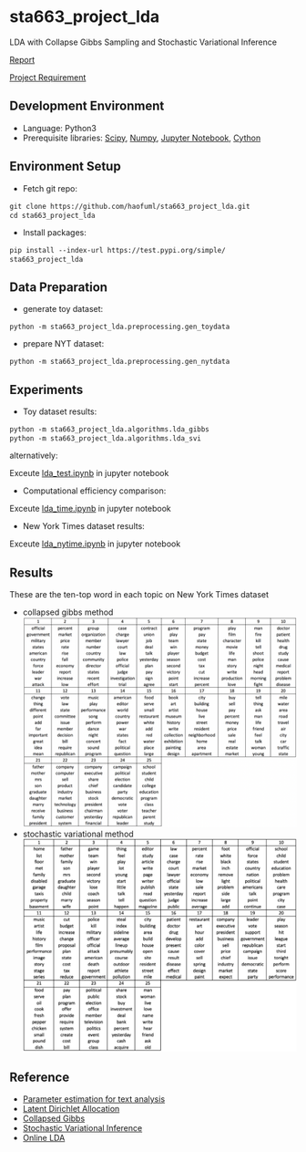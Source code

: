 # sta663_project_lda
LDA with Collapse Gibbs Sampling and Stochastic Variational Inference

[Report](https://www.overleaf.com/15867250wrvzjcyhcwxj#/60454983/)

[Project Requirement](https://github.com/cliburn/sta-663-2018/blob/master/project/FinalProject.ipynb)

## Development Environment
* Language: Python3
* Prerequisite libraries: [Scipy](http://scipy.org), [Numpy](http://numpy.org), [Jupyter Notebook](http://jupyter.org/), [Cython](http://cython.org/)

## Environment Setup
* Fetch git repo:
```shell
git clone https://github.com/haofuml/sta663_project_lda.git
cd sta663_project_lda
```
* Install packages:
```shell
pip install --index-url https://test.pypi.org/simple/ sta663_project_lda
```

## Data Preparation
* generate toy dataset:
```shell
python -m sta663_project_lda.preprocessing.gen_toydata
```
* prepare NYT dataset:
```shell
python -m sta663_project_lda.preprocessing.gen_nytdata
```

## Experiments
* Toy dataset results:
``` shell
python -m sta663_project_lda.algorithms.lda_gibbs
python -m sta663_project_lda.algorithms.lda_svi
``` 
  alternatively:

Exceute [lda_test.ipynb](https://github.com/haofuml/sta663_project_lda/blob/master/lda_test.ipynb) in jupyter notebook

* Computational efficiency comparison:

Exceute [lda_time.ipynb](https://github.com/haofuml/sta663_project_lda/blob/master/lda_time.ipynb) in jupyter notebook

* New York Times dataset results:

Exceute [lda_nytime.ipynb](https://github.com/haofuml/sta663_project_lda/blob/master/lda_nytime.ipynb) in jupyter notebook

## Results
These are the ten-top word in each topic on New York Times dataset
* collapsed gibbs method
![collapsed gibbs](https://github.com/haofuml/sta663_project_lda/blob/master/nyt_cgibbs_result.png)
* stochastic variational method
![svi](https://github.com/haofuml/sta663_project_lda/blob/master/nyt_svi_result.png)


## Reference
* [Parameter estimation for text analysis](http://www.arbylon.net/publications/text-est.pdf)
* [Latent Dirichlet Allocation](http://www.cs.columbia.edu/~blei/papers/BleiNgJordan2003.pdf)
* [Collapsed Gibbs](http://www.ics.uci.edu/~newman/pubs/fastlda.pdf)
* [Stochastic Variational Inference](http://www.columbia.edu/~jwp2128/Papers/HoffmanBleiWangPaisley2013.pdf)
* [Online LDA](https://papers.nips.cc/paper/3902-online-learning-for-latent-dirichlet-allocation.pdf)


